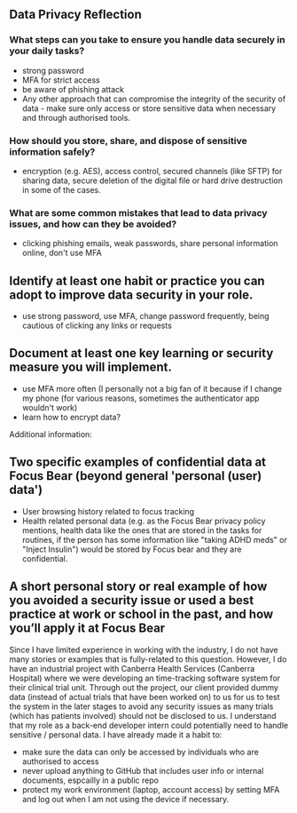 ## Data Privacy Reflection

### What steps can you take to ensure you handle data securely in your daily tasks?
- strong password
- MFA for strict access
- be aware of phishing attack
- Any other approach that can compromise the integrity of the security of data - make sure only access or store sensitive data when necessary and through authorised tools. 

### How should you store, share, and dispose of sensitive information safely?
- encryption (e.g. AES), access control, secured channels (like SFTP) for sharing data, secure deletion of the digital file or hard drive destruction in some of the cases.

### What are some common mistakes that lead to data privacy issues, and how can they be avoided?
- clicking phishing emails, weak passwords,  share personal information online, don't use MFA


## Identify at least one habit or practice you can adopt to improve data security in your role.
- use strong password, use MFA, change password frequently, being cautious of clicking any links or requests

## Document at least one key learning or security measure you will implement.
- use MFA more often (I personally not a big fan of it because if I change my phone (for various reasons, sometimes the authenticator app wouldn't work)
- learn how to encrypt data?


Additional information:
## Two specific examples of confidential data at Focus Bear (beyond general 'personal (user) data')
- User browsing history related to focus tracking
- Health related personal data (e.g. as the Focus Bear privacy policy mentions, health data like the ones that are stored in the tasks for routines, if the person has some information like "taking ADHD meds" or "Inject Insulin") would be stored by Focus bear and they are confidential.


## A short personal story or real example of how you avoided a security issue or used a best practice at work or school in the past, and how you’ll apply it at Focus Bear

Since I have limited experience in working with the industry, I do not have many stories or examples that is fully-related to this question. However, I do have an industrial project with Canberra Health Services (Canberra Hospital) where we were developing an time-tracking software system for their clinical trial unit. Through out the project, our client provided dummy data (instead of actual trials that have been worked on) to us for us to test the system in the later stages to avoid any security issues as many trials (which has patients involved) should not be disclosed to us. I understand that my role as a back-end developer intern could potentially need to handle sensitive / personal data. I have already made it a habit to:
- make sure the data can only be accessed by individuals who are authorised to access
- never upload anything to GitHub that includes user info or internal documents, espcailly in a public repo
- protect my work environment (laptop, account access) by setting MFA and log out when I am not using the device if necessary.
